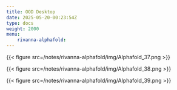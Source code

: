 ```yaml
---
title: OOD Desktop
date: 2025-05-20-00:23:54Z
type: docs 
weight: 2000
menu: 
    rivanna-alphafold:
---
```



{{< figure src=/notes/rivanna-alphafold/img/Alphafold_37.png >}}

{{< figure src=/notes/rivanna-alphafold/img/Alphafold_38.png >}}

{{< figure src=/notes/rivanna-alphafold/img/Alphafold_39.png >}}


